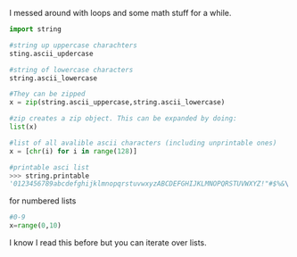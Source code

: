 I messed around with loops and some math stuff for a while. 

```python
import string

#string up uppercase charachters
sting.ascii_updercase

#string of lowercase characters
string.ascii_lowercase

#They can be zipped
x = zip(string.ascii_uppercase,string.ascii_lowercase)

#zip creates a zip object. This can be expanded by doing:
list(x)

#list of all avalible ascii characters (including unprintable ones)
x = [chr(i) for i in range(128)]

#printable asci list
>>> string.printable
'0123456789abcdefghijklmnopqrstuvwxyzABCDEFGHIJKLMNOPQRSTUVWXYZ!"#$%&\'()*+,-./:;<=>?@[\\]^_`{|}~ \t\n\r\x0b\x0c'

```


for numbered lists

```python
#0-9
x=range(0,10)

```

I know I read this before but you can iterate over lists.

